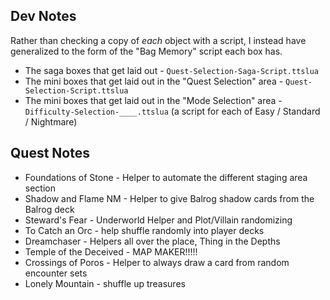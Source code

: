 ## Dev Notes
Rather than checking a copy of *each* object with a script, I instead have generalized to the form of the "Bag Memory" script each box has.
* The saga boxes that get laid out - `Quest-Selection-Saga-Script.ttslua`
* The mini boxes that get laid out in the "Quest Selection" area - `Quest-Selection-Script.ttslua`
* The mini boxes that get laid out in the "Mode Selection" area - `Difficulty-Selection-____.ttslua` (a script for each of Easy / Standard / Nightmare)

## Quest Notes
* Foundations of Stone - Helper to automate the different staging area section
* Shadow and Flame NM - Helper to give Balrog shadow cards from the Balrog deck
* Steward's Fear - Underworld Helper and Plot/Villain randomizing
* To Catch an Orc - help shuffle randomly into player decks
* Dreamchaser - Helpers all over the place, Thing in the Depths
* Temple of the Deceived - MAP MAKER!!!!!
* Crossings of Poros - Helper to always draw a card from random encounter sets
* Lonely Mountain - shuffle up treasures
